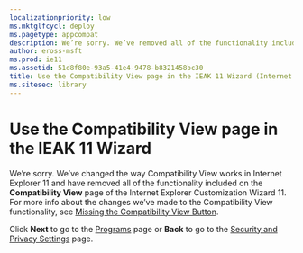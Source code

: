 ```yaml
---
localizationpriority: low
ms.mktglfcycl: deploy
ms.pagetype: appcompat
description: We’re sorry. We’ve removed all of the functionality included on the **Compatibility View** page of the Internet Explorer Customization Wizard 11.
author: eross-msft
ms.prod: ie11
ms.assetid: 51d8f80e-93a5-41e4-9478-b8321458bc30
title: Use the Compatibility View page in the IEAK 11 Wizard (Internet Explorer Administration Kit 11 for IT Pros)
ms.sitesec: library
---
```



# Use the Compatibility View page in the IEAK 11 Wizard
We’re sorry. We’ve changed the way Compatibility View works in Internet Explorer 11 and have removed all of the functionality included on the **Compatibility View** page of the Internet Explorer Customization Wizard 11. For more info about the changes we’ve made to the Compatibility View functionality, see [Missing the Compatibility View Button](../ie11-deploy-guide/missing-the-compatibility-view-button.md).

Click **Next** to go to the [Programs](programs-ieak11-wizard.md) page or **Back** to go to the [Security and Privacy Settings](security-and-privacy-settings-ieak11-wizard.md) page.

